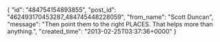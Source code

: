  {
   "id": "484754154893855",
   "post_id": "462493170453287_484745448228059",
   "from_name": "Scott Duncan",
   "message": "Then point them to the right PLACES. That helps more than anything.",
   "created_time": "2013-02-25T03:37:36+0000"
 }
